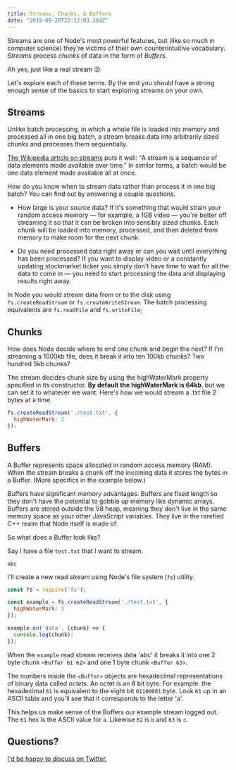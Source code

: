 ```yaml
---
title: Streams, Chunks, & Buffers
date: "2018-09-20T22:12:03.284Z"
---
```


Streams are one of Node's most powerful features, but (like so much in computer science) they're victims of their own counterintuitive vocabulary. *Streams* process *chunks* of data in the form of *Buffers*.

Ah yes, just like a real stream 😜

Let's explore each of these terms. By the end you should have a strong enough sense of the basics to start exploring streams on your own.

## Streams

Unlike batch processing, in which a whole file is loaded into memory and processed all in one big batch, a stream breaks data into arbitrarily sized chunks and processes them sequentially.

[The Wikipedia article on streams](https://en.wikipedia.org/wiki/Stream_(computing)) puts it well: "A stream is a sequence of data elements made available over time." In similar terms, a batch would be one data element made available all at once.

How do you know when to stream data rather than process it in one big batch? You can find out by answering a couple questions.

* How large is your source data? If it's something that would strain your random access memory — for example, a 1GB video — you're better off streaming it so that it can be broken into sensibly sized chunks. Each chunk will be loaded into memory, processed, and then deleted from memory to make room for the next chunk.

* Do you need processed data right away or can you wait until everything has been processed? If you want to display video or a constantly updating stockmarket ticker you simply don't have time to wait for all the data to come in — you need to start processing the data and displaying results right away.

In Node you would stream data from or to the disk using `fs.createReadStream` or `fs.createWriteStream`. The batch processing equivalents are `fs.readFile` and `fs.writeFile`;

## Chunks

How does Node decide where to end one chunk and begin the next? If I'm streaming a 1000kb file, does it break it into ten 100kb chunks? Two hundred 5kb chunks?

The stream decides chunk size by using the highWaterMark property specified in its constructor. **By default the highWaterMark is 64kb**, but we can set it to whatever we want. Here's how we would stream a .txt file 2 bytes at a time.

```javascript
fs.createReadStream('./test.txt', {
  highWaterMark: 2
});
```

## Buffers

A Buffer represents space allocated in random access memory (RAM). When the stream breaks a chunk off the incoming data it stores the bytes in a Buffer. (More specifics in the example below.)

Buffers have significant *memory* advantages. Buffers are fixed length so they don't have the potential to gobble up memory like dynamic arrays. Buffers are stored outside the V8 heap, meaning they don't live in the same memory space as your other JavaScript variables. They live in the rarefied C++ realm that Node itself is made of.

So what does a Buffer look like?

Say I have a file `test.txt` that I want to stream.

```
abc
```

I'll create a new read stream using Node's file system (`fs`) utility.

```javascript
const fs = require('fs');

const example = fs.createReadStream('./test.txt', {
  highWaterMark: 2
});

example.on('data', (chunk) => {
  console.log(chunk);
});
```

When the `example` read stream receives data 'abc' it breaks it into one 2 byte chunk `<Buffer 61 62>` and one 1 byte chunk `<Buffer 63>`.

The numbers inside the `<Buffer>` objects are hexadecimal representations of binary data called *octets*. An octet is an 8 bit byte. For example: the hexadecimal `61` is equivalent to the eight bit `01100001` byte. Look `61` up in an ASCII table and you'll see that it corresponds to the letter 'a'.

This helps us make sense of the Buffers our example stream logged out. The `61` hex is the ASCII value for `a`. Likewise `62` is `b` and `63` is `c`.

## Questions?

[I'd be happy to discuss on Twitter.](https://twitter.com/timothyjellison)